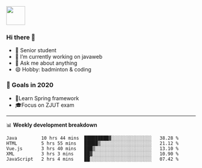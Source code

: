 <img src="https://github.com/egoist/egoist/raw/master/balloon.gif" width="50">

### Hi there 🐏

- 🌱 Senior student
- 🔭 I’m currently working on javaweb
- 💬 Ask me about anything
- 😄 Hobby: badminton & coding

### 🚀 Goals in 2020
+ 🍃Learn Spring framework
+ 🎓Focus on ZJUT exam
-------

📊 **Weekly development breakdown**
<!--START_SECTION:waka-->
```text
Java         10 hrs 44 mins  █████████▓░░░░░░░░░░░░░░░   38.28 % 
HTML         5 hrs 55 mins   █████▒░░░░░░░░░░░░░░░░░░░   21.12 % 
Vue.js       3 hrs 40 mins   ███▒░░░░░░░░░░░░░░░░░░░░░   13.10 % 
XML          3 hrs 3 mins    ██▓░░░░░░░░░░░░░░░░░░░░░░   10.90 % 
JavaScript   2 hrs 4 mins    ██░░░░░░░░░░░░░░░░░░░░░░░   07.42 % 
```
<!--END_SECTION:waka-->

